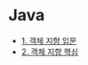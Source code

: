 # Java

* [1. 객체 지향 입문](./1.%20%EA%B0%9D%EC%B2%B4%20%EC%A7%80%ED%96%A5%20%EC%9E%85%EB%AC%B8/)
* [2. 객체 지향 핵심](./2.%20%EA%B0%9D%EC%B2%B4%20%EC%A7%80%ED%96%A5%20%ED%95%B5%EC%8B%AC/)
